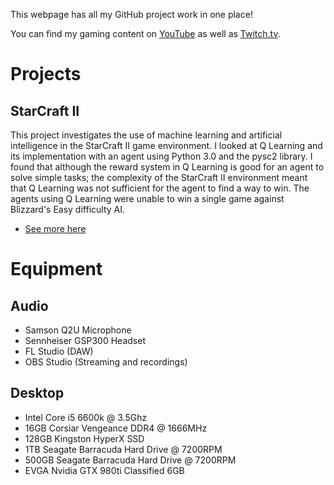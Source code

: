 This webpage has all my GitHub project work in one place!

You can find my gaming content on [YouTube](https://www.youtube.com/channel/UCyGUDokhk5fZUdIf-neAKiw?) as well as [Twitch.tv](https://www.twitch.tv/radiowavez).

# Projects
## StarCraft II
This project investigates the use of machine learning and artificial intelligence in the StarCraft II game environment. I looked at Q Learning and its implementation with an agent using Python 3.0 and the pysc2 library. I found that although the reward system in Q Learning is good for an agent to solve simple tasks; the complexity of the StarCraft II environment meant that Q Learning was not sufficient for the agent to find a way to win. The agents using Q Learning were unable to win a single game against Blizzard's Easy difficulty AI.
- [See more here](https://github.com/radiowaves7/sc2-ai)

# Equipment
## Audio
- Samson Q2U Microphone
- Sennheiser GSP300 Headset
- FL Studio (DAW)
- OBS Studio (Streaming and recordings)

## Desktop
- Intel Core i5 6600k @ 3.5Ghz
- 16GB Corsiar Vengeance DDR4 @ 1666MHz
- 128GB Kingston HyperX SSD 
- 1TB Seagate Barracuda Hard Drive @ 7200RPM
- 500GB Seagate Barracuda Hard Drive @ 7200RPM
- EVGA Nvidia GTX 980ti Classified 6GB
